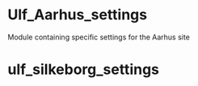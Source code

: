 # Ulf_Aarhus_settings
Module containing specific settings for the Aarhus site
# ulf_silkeborg_settings
